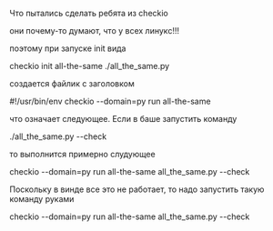Что пытались сделать ребята из checkio

они почему-то думают, что у всех линукс!!!

поэтому при запуске init вида

checkio init all-the-same ./all_the_same.py

создается файлик с заголовком

#!/usr/bin/env checkio --domain=py run all-the-same

что означает следующее. Если в баше запустить команду

./all_the_same.py --check

то выполнится примерно слудующее

checkio --domain=py run all-the-same all_the_same.py --check


Поскольку в винде все это не работает, то надо запустить такую команду руками

checkio --domain=py run all-the-same all_the_same.py --check

